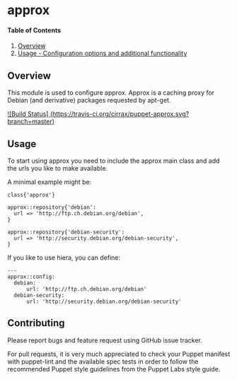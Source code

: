 # approx

#### Table of Contents

1. [Overview](#overview)
1. [Usage - Configuration options and additional functionality](#usage)


## Overview

This module is used to configure approx. Approx is a caching proxy for 
Debian (and derivative) packages requested by apt-get. 

[![Build Status] (https://travis-ci.org/cirrax/puppet-approx.svg?branch=master)](https://travis-ci.org/cirrax/puppet-approx)

## Usage

To start using approx you need to include the approx main class and
add the urls you like to make available.

A minimal example might be:

~~~
class{'approx'}

approx::repository{'debian':
  url => 'http://ftp.ch.debian.org/debian',
}

approx::repository{'debian-security':
  url => 'http://security.debian.org/debian-security',
}
~~~

If you like to use hiera, you can define:

~~~
---
approx::config:
  debian:
      url: 'http://ftp.ch.debian.org/debian'
  debian-security:
      url: 'http://security.debian.org/debian-security'
~~~


## Contributing

Please report bugs and feature request using GitHub issue tracker.

For pull requests, it is very much appreciated to check your Puppet manifest with puppet-lint
and the available spec tests  in order to follow the recommended Puppet style guidelines
from the Puppet Labs style guide.

